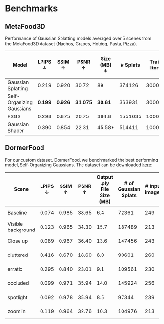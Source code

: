# Benchmarks

## MetaFood3D

Performance of Gaussian Splatting models averaged over 5 scenes from the MetaFood3D dataset (Nachos, Grapes, Hotdog, Pasta, Pizza).

| Model                     | LPIPS $\downarrow$ | SSIM $\uparrow$ | PSNR $\uparrow$ | Size (MB) $\downarrow$ | \# Splats | Train Iters | Train Time (min) $\downarrow$ |
|---------------------------|--------------------|-----------------|-----------------|------------------------|-----------|-------------|-------------------------------|
| Gaussian Splatting        | 0.219              | 0.920           | 30.72           | 89                     | 374126    | 30000       | **17.4**                 |
| Self-Organizing Gaussians | **0.199**     | **0.926**  | **31.075** | **30.61**         | 363931    | 30000       | 26.2                          |
| FSGS                      | 0.298              | 0.875           | 26.75           | 384.8                  | 1551635   | 10000       | 21.4                          |
| Gaussian Shader           | 0.390              | 0.854           | 22.31           | 45.58*                 | 514411    | 10000*      | 120                           |

## DormerFood

For our custom dataset, DormerFood, we benchmarked the best performing model, Self-Organizing Gaussians.
The dataset can be downloaded [here](/):

| Scene              | LPIPS ↓ | SSIM ↑ | PSNR ↑ | Output .ply File Size (MB) | # of Gaussian Splats | # input images | # Colmap reconstructed images | Training Iterations | Train Time |
|--------------------|---------|--------|--------|----------------------------|----------------------|----------------|-------------------------------|---------------------|------------|
| Baseline           |   0.074 |  0.985 |  38.65 |                        6.4 |                72361 |            249 |                           249 |               30000 | 17 min     |
| Visible background |   0.123 |  0.965 |  34.30 |                       15.7 |               187489 |            213 |                           213 |               30000 | 18 min     |
| Close up           |   0.089 |  0.967 |  36.40 |                       13.6 |               147456 |            243 |                           243 |               30000 | 17 min     |
| cluttered          |   0.416 |  0.670 |  18.60 |                        6.0 |                90601 |            260 |                             2 |               30000 | 10 min     |
| erratic            |   0.295 |  0.840 |  23.01 |                        9.1 |               109561 |            230 |                            13 |               30000 | 8 min      |
| occluded           |   0.099 |  0.971 |  35.94 |                       14.0 |               145924 |            256 |                           256 |               30000 | 19 min     |
| spotlight          |   0.092 |  0.978 |  35.94 |                        8.5 |                97344 |            239 |                           239 |               30000 | 16 min     |
| zoom in            |   0.119 |  0.964 |  32.76 |                       10.3 |               104976 |            213 |                           213 |               30000 | 18 min     |